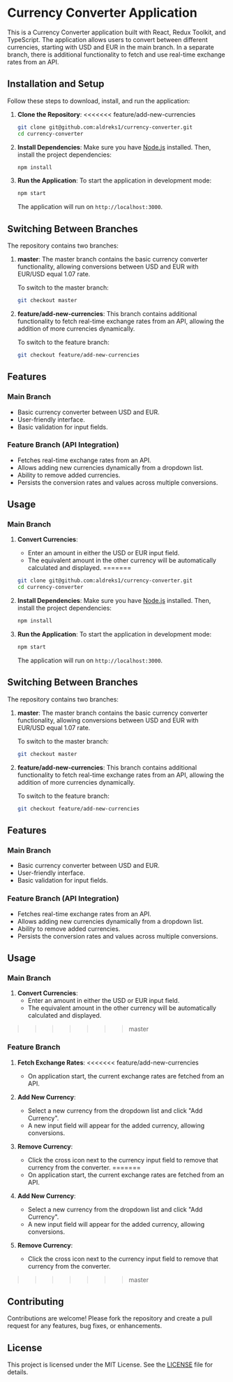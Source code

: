 # Currency Converter Application

This is a Currency Converter application built with React, Redux Toolkit, and TypeScript. The application allows users to convert between different currencies, starting with USD and EUR in the main branch. In a separate branch, there is additional functionality to fetch and use real-time exchange rates from an API.

## Installation and Setup

Follow these steps to download, install, and run the application:

1. **Clone the Repository**:
<<<<<<< feature/add-new-currencies

   ```bash
   git clone git@github.com:aldreks1/currency-converter.git
   cd currency-converter
   ```

2. **Install Dependencies**:
   Make sure you have [Node.js](https://nodejs.org/) installed. Then, install the project dependencies:

   ```bash
   npm install
   ```

3. **Run the Application**:
   To start the application in development mode:

   ```bash
   npm start
   ```

   The application will run on `http://localhost:3000`.

## Switching Between Branches

The repository contains two branches:

1. **master**: The master branch contains the basic currency converter functionality, allowing conversions between USD and EUR with EUR/USD equal 1.07 rate.

   To switch to the master branch:

   ```bash
   git checkout master
   ```

2. **feature/add-new-currencies**: This branch contains additional functionality to fetch real-time exchange rates from an API, allowing the addition of more currencies dynamically.

   To switch to the feature branch:

   ```bash
   git checkout feature/add-new-currencies
   ```

## Features

### Main Branch

- Basic currency converter between USD and EUR.
- User-friendly interface.
- Basic validation for input fields.

### Feature Branch (API Integration)

- Fetches real-time exchange rates from an API.
- Allows adding new currencies dynamically from a dropdown list.
- Ability to remove added currencies.
- Persists the conversion rates and values across multiple conversions.

## Usage

### Main Branch

1. **Convert Currencies**:
   - Enter an amount in either the USD or EUR input field.
   - The equivalent amount in the other currency will be automatically calculated and displayed.
=======
    ```bash
    git clone git@github.com:aldreks1/currency-converter.git
    cd currency-converter
    ```

2. **Install Dependencies**:
    Make sure you have [Node.js](https://nodejs.org/) installed. Then, install the project dependencies:
    ```bash
    npm install
    ```

3. **Run the Application**:
    To start the application in development mode:
    ```bash
    npm start
    ```

    The application will run on `http://localhost:3000`.

## Switching Between Branches

The repository contains two branches:

1. **master**: The master branch contains the basic currency converter functionality, allowing conversions between USD and EUR with EUR/USD equal 1.07 rate.

    To switch to the master branch:
    ```bash
    git checkout master
    ```

2. **feature/add-new-currencies**: This branch contains additional functionality to fetch real-time exchange rates from an API, allowing the addition of more currencies dynamically.

    To switch to the feature branch:
    ```bash
    git checkout feature/add-new-currencies
    ```

## Features

### Main Branch

- Basic currency converter between USD and EUR.
- User-friendly interface.
- Basic validation for input fields.

### Feature Branch (API Integration)

- Fetches real-time exchange rates from an API.
- Allows adding new currencies dynamically from a dropdown list.
- Ability to remove added currencies.
- Persists the conversion rates and values across multiple conversions.

## Usage

### Main Branch

1. **Convert Currencies**:
    - Enter an amount in either the USD or EUR input field.
    - The equivalent amount in the other currency will be automatically calculated and displayed.
>>>>>>> master

### Feature Branch

1. **Fetch Exchange Rates**:
<<<<<<< feature/add-new-currencies

   - On application start, the current exchange rates are fetched from an API.

2. **Add New Currency**:

   - Select a new currency from the dropdown list and click "Add Currency".
   - A new input field will appear for the added currency, allowing conversions.

3. **Remove Currency**:
   - Click the cross icon next to the currency input field to remove that currency from the converter.
=======
    - On application start, the current exchange rates are fetched from an API.

2. **Add New Currency**:
    - Select a new currency from the dropdown list and click "Add Currency".
    - A new input field will appear for the added currency, allowing conversions.

3. **Remove Currency**:
    - Click the cross icon next to the currency input field to remove that currency from the converter.
>>>>>>> master

## Contributing

Contributions are welcome! Please fork the repository and create a pull request for any features, bug fixes, or enhancements.

## License

This project is licensed under the MIT License. See the [LICENSE](LICENSE) file for details.
